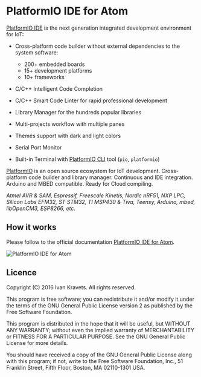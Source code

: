 # PlatformIO IDE for Atom

[PlatformIO IDE](http://platformio.org/#!/platformio-ide) is the next generation integrated development environment for IoT:

* Cross-platform code builder without external dependencies to the system
  software:

    - 200+ embedded boards
    - 15+ development platforms
    - 10+ frameworks

* C/C++ Intelligent Code Completion
* C/C++ Smart Code Linter for rapid professional development
* Library Manager for the hundreds popular libraries
* Multi-projects workflow with multiple panes
* Themes support with dark and light colors
* Serial Port Monitor
* Built-in Terminal with [PlatformIO CLI](http://docs.platformio.org/en/latest/userguide/index.html) tool (``pio``, ``platformio``)    

[PlatformIO](http://platformio.org/) is an open source ecosystem
for IoT development. Cross-platform code builder and library manager.
Continuous and IDE integration. Arduino and MBED compatible.
Ready for Cloud compiling.

*Atmel AVR & SAM, Espressif, Freescale Kinetis, Nordic nRF51, NXP LPC,
Silicon Labs EFM32, ST STM32, TI MSP430 & Tiva, Teensy, Arduino, mbed,
libOpenCM3, ESP8266, etc.*

## How it works

Please follow to the official documentation [PlatformIO IDE for Atom](http://docs.platformio.org/en/latest/ide/atom.html).

![PlatformIO IDE for Atom](http://docs.platformio.org/en/latest/_images/ide-atom-platformio.png "PlatformIO IDE for Atom")

## Licence

Copyright (C) 2016 Ivan Kravets. All rights reserved.

This program is free software; you can redistribute it and/or
modify it under the terms of the GNU General Public License version 2
as published by the Free Software Foundation.

This program is distributed in the hope that it will be useful,
but WITHOUT ANY WARRANTY; without even the implied warranty of
MERCHANTABILITY or FITNESS FOR A PARTICULAR PURPOSE. See the
GNU General Public License for more details.

You should have received a copy of the GNU General Public License along
with this program; if not, write to the Free Software Foundation, Inc.,
51 Franklin Street, Fifth Floor, Boston, MA 02110-1301 USA.
